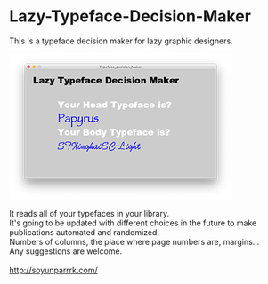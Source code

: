 # Lazy-Typeface-Decision-Maker
This is a typeface decision maker for lazy graphic designers.<br>

![](Images/Lazy%20Typeface%20Decision%20Maker.png)

It reads all of your typefaces in your library. <br>
It's going to be updated with different choices in the future to make publications automated and randomized: <br>
Numbers of columns, the place where page numbers are, margins... <br>
Any suggestions are welcome.<br><br>
http://soyunparrrk.com/
